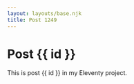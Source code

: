 ```yaml
---
layout: layouts/base.njk
title: Post 1249
---
```


# Post {{ id }}

This is post {{ id }} in my Eleventy project.
